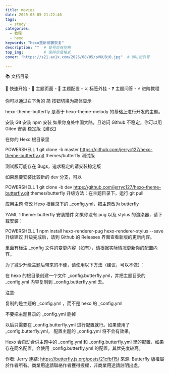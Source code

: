```yaml
---
title: movies
date: 2025-08-05 21:22:46
tags:
  - study
categories:
  - 教程
  - hexo
keywords: "hexo重新部署恢复"
description: ""  # 冒号后有空格
top_img:         # 保持空值格式
cover: "https://s21.ax1x.com/2025/08/05/pVUUBjO.jpg"  # URL加引号

---
```


📚 文档目录

🚀 快速开始 - 📑 主题页面 - 📌 主题配置 - ⚔️ 标签外挂 - ❓ 主题问答 - ⚡️ 进阶教程

你可以通过右下角的 简 按钮切换为简体显示

hexo-theme-butterfly 是基于 hexo-theme-melody 的基础上进行开发的主题。

安装
Git 安装
npm 安装
如果你身处中国大陆，且访问 Github 不稳定，你可以用 Gitee 安装
稳定版【建议】

在你的 Hexo 根目录里

POWERSHELL
1
git clone -b master https://github.com/jerryc127/hexo-theme-butterfly.git themes/butterfly
测试版

测试版可能存在 Bugs，追求稳定的请安装稳定版

如果想要安装比较新的 dev 分支，可以

POWERSHELL
1
git clone -b dev https://github.com/jerryc127/hexo-theme-butterfly.git themes/butterfly
升级方法：在主题目录下，运行 git pull


应用主题
修改 Hexo 根目录下的 _config.yml，把主题改为 butterfly

YAML
1
theme: butterfly
安装插件
如果你没有 pug 以及 stylus 的渲染器，请下载安装：

POWERSHELL
1
npm install hexo-renderer-pug hexo-renderer-stylus --save
升级建议
升级完成后，请到 Github 的 Releases 界面查看新版的更新内容。

里面有标注 _config 文件的变更内容（如有），请根据实际情况更新你的配置内容。

为了减少升级主题后带来的不便，请使用以下方法（建议，可以不做）：

在 hexo 的根目录创建一个文件 _config.butterfly.yml，并把主题目录的 _config.yml 内容复制到 _config.butterfly.yml 去。

注意:

复制的是主题的 _config.yml ，而不是 hexo 的 _config.yml

不要把主题目录的 _config.yml 删掉

以后只需要在 _config.butterfly.yml 进行配置就行。如果使用了 _config.butterfly.yml， 配置主题的 _config.yml 将不会有效果。

Hexo 会自动合併主题中的 _config.yml 和 _config.butterfly.yml 里的配置，如果存在同名配置，会使用 _config.butterfly.yml 的配置，其优先度较高。


作者: Jerry
連結: https://butterfly.js.org/posts/21cfbf15/
來源: Butterfly
版權屬於作者所有。商業用途請聯絡作者獲得授權，非商業用途請註明出處。





